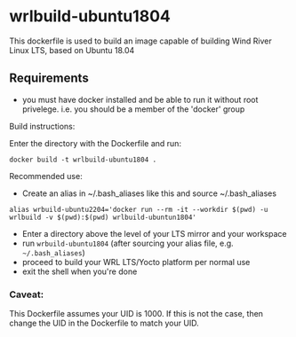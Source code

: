 # wrlbuild-ubuntu1804

This dockerfile is used to build an image capable of building Wind River Linux LTS, based on Ubuntu 18.04

## Requirements
- you must have docker installed and be able to run it without root privelege. i.e. you should be a member of the 'docker' group


Build instructions:

Enter the directory with the Dockerfile and run:
```
docker build -t wrlbuild-ubuntu1804 .
```

Recommended use:

- Create an alias in ~/.bash_aliases like this and source ~/.bash_aliases

```
alias wrbuild-ubuntu2204='docker run --rm -it --workdir $(pwd) -u wrlbuild -v $(pwd):$(pwd) wrlbuild-ubuntun1804'
```

- Enter a directory above the level of your LTS mirror and your workspace
- run `wrbuild-ubuntu1804` (after sourcing your alias file, e.g. `~/.bash_aliases`)
- proceed to build your WRL LTS/Yocto platform per normal use
- exit the shell when you're done

### Caveat:
This Dockerfile assumes your UID is 1000. If this is not the case, then change the UID in the Dockerfile to match your UID.
